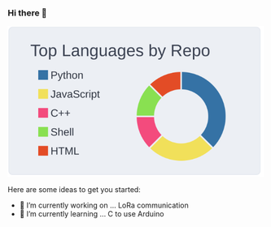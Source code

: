 ### Hi there 👋

[![](https://raw.githubusercontent.com/Ash-Sat0shi/Ash-Sat0shi/master/profile-summary-card-output/nord_bright/1-repos-per-language.svg)](https://github.com/vn7n24fzkq/github-profile-summary-cards)


<!--
**Ash-Sat0shi/Ash-Sat0shi** is a ✨ _special_ ✨ repository because its `README.md` (this file) appears on your GitHub profile.
-->
Here are some ideas to get you started:

- 🔭 I’m currently working on ... LoRa communication
- 🌱 I’m currently learning ... C to use Arduino
<!--
- 👯 I’m looking to collaborate on ...
- 🤔 I’m looking for help with ...
- 💬 Ask me about ...
- 📫 How to reach me: ...
- 😄 Pronouns: ...
- ⚡ Fun fact: ...
-->
